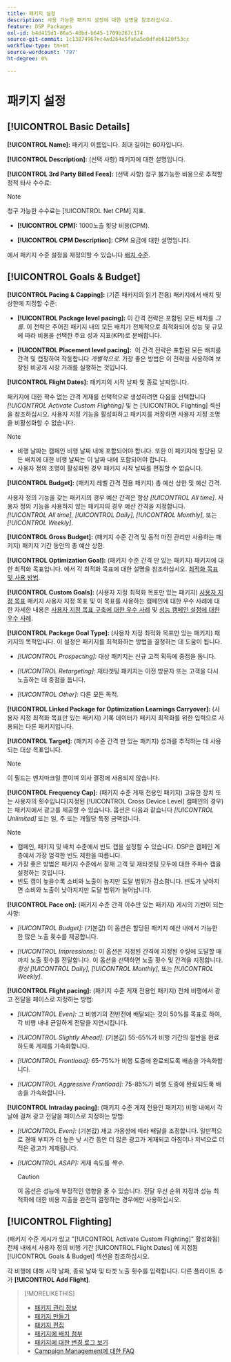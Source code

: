 ```yaml
---
title: 패키지 설정
description: 사용 가능한 패키지 설정에 대한 설명을 참조하십시오.
feature: DSP Packages
exl-id: b4d415d1-86a5-40bd-b645-1709b267c174
source-git-commit: 1c13874967ec4ad264e5fa6a5e0dfeb6120f53cc
workflow-type: tm+mt
source-wordcount: '797'
ht-degree: 0%

---
```


# 패키지 설정

## [!UICONTROL Basic Details]

**[!UICONTROL Name]:** 패키지 이름입니다. 최대 길이는 60자입니다.

**[!UICONTROL Description]:** (선택 사항) 패키지에 대한 설명입니다.

**[!UICONTROL 3rd Party Billed Fees]:** (선택 사항) 청구 불가능한 비용으로 추적할 정적 타사 수수료:

>[!NOTE]
>
>청구 가능한 수수료는 [!UICONTROL Net CPM] 지표.
* **[!UICONTROL CPM]:** 1000노출 횟당 비용(CPM).

* **[!UICONTROL CPM Description]:** CPM 요금에 대한 설명입니다.

에서 패키지 수준 설정을 재정의할 수 있습니다 [배치 수준](/help/dsp/campaign-management/placements/placement-settings.md).

## [!UICONTROL Goals & Budget]

**[!UICONTROL Pacing & Capping]:** (기존 패키지의 읽기 전용) 패키지에서 배치 및 상한에 지정할 수준:

* **[!UICONTROL Package level pacing]:** 이 간격 전략은 포함된 모든 배치를 *그룹*. 이 전략은 주어진 패키지 내의 모든 배치가 전체적으로 최적화되어 성능 및 규모에 따라 비용을 선택한 주요 성과 지표(KPI)로 분배합니다.

* **[!UICONTROL Placement level pacing]:**  이 간격 전략은 포함된 모든 배치를 간격 및 캡핑하여 작동합니다 *개별적으로*. 가장 좋은 방법은 이 전략을 사용하여 보장된 비공개 시장 거래를 실행하는 것입니다.

**[!UICONTROL Flight Dates]:** 패키지의 시작 날짜 및 종료 날짜입니다.

패키지에 대한 짝수 없는 간격 게재를 선택적으로 생성하려면 다음을 선택합니다 *[!UICONTROL *Activate Custom Flighting]** 및 는 [!UICONTROL Flighting] 섹션을 참조하십시오. 사용자 지정 기능을 활성화하고 패키지를 저장하면 사용자 지정 조명을 비활성화할 수 없습니다.

>[!NOTE]
>
>* 비행 날짜는 캠페인 비행 날짜 내에 포함되어야 합니다. 또한 이 패키지에 할당된 모든 배치에 대한 비행 날짜는 이 날짜 내에 포함되어야 합니다.
> * 사용자 정의 조명이 활성화된 경우 패키지 시작 날짜를 편집할 수 없습니다.


**[!UICONTROL Budget]:** (패키지 레벨 간격 전용 패키지) 총 예산 상한 및 예산 간격.

사용자 정의 기능을 갖는 패키지의 경우 예산 간격은 항상 *[!UICONTROL All time]*. 사용자 정의 기능을 사용하지 않는 패키지의 경우 예산 간격을 지정합니다. *[!UICONTROL All time],* *[!UICONTROL Daily],* *[!UICONTROL Monthly],* 또는 *[!UICONTROL Weekly]*.

**[!UICONTROL Gross Budget]:** (패키지 수준 간격 및 동적 마진 관리만 사용하는 패키지) 패키지 기간 동안의 총 예산 상한.

**[!UICONTROL Optimization Goal]:** (패키지 수준 간격 만 있는 패키지) 패키지에 대한 최적화 목표입니다. 에서 각 최적화 목표에 대한 설명을 참조하십시오. [최적화 목표 및 사용 방법](/help/dsp/optimization/optimization-goals.md).

**[!UICONTROL Custom Goals]:** (사용자 지정 최적화 목표만 있는 패키지) [사용자 지정 목표](/help/dsp/optimization/custom-goal-about.md) 패키지 사용자 지정 목표 및 이 목표를 사용하는 캠페인에 대한 우수 사례에 대한 자세한 내용은  [사용자 지정 목표 구축에 대한 우수 사례](/help/dsp/optimization/custom-goal-best-practices.md) 및 [성능 캠페인 설정에 대한 우수 사례](/help/dsp/optimization/campaign-best-practices-performance.md).

**[!UICONTROL Package Goal Type]:** (사용자 지정 최적화 목표만 있는 패키지) 패키지의 목적입니다. 이 설정은 패키지를 최적화하는 방법을 결정하는 데 도움이 됩니다.

* *[!UICONTROL Prospecting]:* 대상 패키지는 신규 고객 획득에 중점을 둡니다.

* *[!UICONTROL Retargeting]:* 재타겟팅 패키지는 이전 방문자 또는 고객을 다시 노출하는 데 중점을 둡니다.

* *[!UICONTROL Other]:* 다른 모든 목적.

**[!UICONTROL Linked Package for Optimization Learnings Carryover]:** (사용자 지정 최적화 목표만 있는 패키지) 기록 데이터가 패키지 최적화를 위한 입력으로 사용되는 다른 패키지입니다.

**[!UICONTROL Target]:** (패키지 수준 간격 만 있는 패키지) 성과를 추적하는 데 사용되는 대상 목표입니다.

>[!NOTE]
>
>이 필드는 벤치마크일 뿐이며 의사 결정에 사용되지 않습니다.

**[!UICONTROL Frequency Cap]:** (패키지 수준 게재 전용인 패키지) 고유한 장치 또는 사용자의 횟수입니다(지정된 [!UICONTROL Cross Device Level] 캠페인의 경우)는 패키지에서 광고를 제공할 수 있습니다. 옵션은 다음과 같습니다 *[!UICONTROL Unlimited]* 또는 일, 주 또는 개월당 특정 금액입니다.

>[!NOTE]
>
>* 캠페인, 패키지 및 배치 수준에서 빈도 캡을 설정할 수 있습니다. DSP은 캠페인 계층에서 가장 엄격한 빈도 제한을 따릅니다.
>* 가장 좋은 방법은 패키지 수준에서 잠재 고객 및 재타겟팅 모두에 대한 주파수 캡을 설정하는 것입니다.
> * 빈도 캡이 높을수록 소비와 노출이 높지만 도달 범위가 감소합니다. 빈도가 낮아지면 소비와 노출이 낮아지지만 도달 범위가 늘어납니다.


**[!UICONTROL Pace on]:** (패키지 수준 간격 이수만 있는 패키지) 게시의 기반이 되는 사항:

* *[!UICONTROL Budget]:* (기본값) 이 옵션은 할당된 패키지 예산 내에서 가능한 한 많은 노출 횟수를 제공합니다.

* *[!UICONTROL Impressions]:* 이 옵션은 지정된 간격에 지정된 수량에 도달할 때까지 노출 횟수를 전달합니다. 이 옵션을 선택하면 노출 횟수 및 간격을 지정합니다. *항상* *[!UICONTROL Daily],* *[!UICONTROL Monthly],* 또는 *[!UICONTROL Weekly]*.

**[!UICONTROL Flight pacing]:** (패키지 수준 게재 전용인 패키지) 전체 비행에서 광고 전달을 페이스로 지정하는 방법:

* *[!UICONTROL Even]:* 그 비행기의 전반전에 배달되는 것의 50%를 목표로 하여, 각 비행 내내 균일하게 전달을 지연시킵니다.

* *[!UICONTROL Slightly Ahead]:* (기본값) 55-65%가 비행 기간의 절반을 완료하도록 게재를 가속화합니다.

* *[!UICONTROL Frontload]:* 65-75%가 비행 도중에 완료되도록 배송을 가속화합니다.

* *[!UICONTROL Aggressive Frontload]:* 75-85%가 비행 도중에 완료되도록 배송을 가속화합니다.

**[!UICONTROL Intraday pacing]:** (패키지 수준 게재 전용인 패키지) 비행 내에서 각 날에 걸쳐 광고 전달을 페이스로 지정하는 방법:

* *[!UICONTROL Even]:* (기본값) 재고 가용성에 따라 배달을 조정합니다. 일반적으로 경매 부피가 더 높은 낮 시간 동안 더 많은 광고가 게재되고 아침이나 저녁으로 더 적은 광고가 게재됩니다.

* *[!UICONTROL ASAP]:* 게재 속도를 *짝수*.

   >[!CAUTION]
   >
   >이 옵션은 성능에 부정적인 영향을 줄 수 있습니다. 전달 우선 순위 지정과 성능 최적화에 대한 비용 지출을 완전히 결정하는 경우에만 사용하십시오.

## [!UICONTROL Flighting]

(패키지 수준 게시가 있고 &quot;[!UICONTROL Activate Custom Flighting]&quot; 활성화됨) 전체 내에서 사용자 정의 비행 기간 [!UICONTROL Flight Dates] 에 지정됨 [!UICONTROL Goals & Budget] 섹션을 참조하십시오.

각 비행에 대해 시작 날짜, 종료 날짜 및 타겟 노출 횟수를 입력합니다. 다른 플라이트 추가 **[!UICONTROL Add Flight]**.

>[!MORELIKETHIS]
>
>* [패키지 관리 정보](package-about.md)
>* [패키지 만들기](package-create.md)
>* [패키지 편집](package-edit.md)
>* [패키지에 배치 첨부](package-attach-placement.md)
>* [패키지에 대한 변경 로그 보기](package-change-log.md)
>* [Campaign Management에 대한 FAQ](/help/dsp/campaign-management/campaign-management-faq.md)

